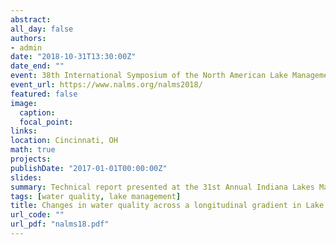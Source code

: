 ```yaml
---
abstract: 
all_day: false
authors:
- admin
date: "2018-10-31T13:30:00Z"
date_end: ""
event: 38th International Symposium of the North American Lake Management Society 
event_url: https://www.nalms.org/nalms2018/
featured: false
image:
  caption: 
  focal_point:
links:
location: Cincinnati, OH
math: true
projects:
publishDate: "2017-01-01T00:00:00Z"
slides:
summary: Technical report presented at the 31st Annual Indiana Lakes Management Society Conference, Syracuse, IN.
tags: [water quality, lake management]
title: Changes in water quality across a longitudinal gradient in Lake Lemon, Indiana - A 20-Year Perspective
url_code: ""
url_pdf: "nalms18.pdf"
---
```





